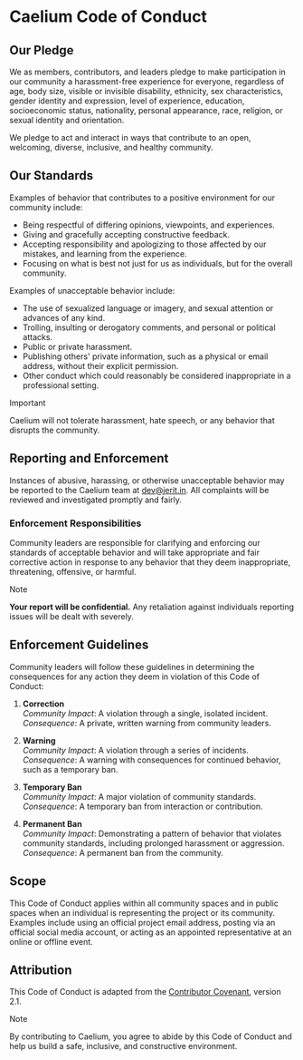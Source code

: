 # Caelium Code of Conduct

## Our Pledge

We as members, contributors, and leaders pledge to make participation in our community a harassment-free experience for everyone, regardless of age, body size, visible or invisible disability, ethnicity, sex characteristics, gender identity and expression, level of experience, education, socioeconomic status, nationality, personal appearance, race, religion, or sexual identity and orientation.

We pledge to act and interact in ways that contribute to an open, welcoming, diverse, inclusive, and healthy community.

## Our Standards

Examples of behavior that contributes to a positive environment for our community include:

- Being respectful of differing opinions, viewpoints, and experiences.
- Giving and gracefully accepting constructive feedback.
- Accepting responsibility and apologizing to those affected by our mistakes, and learning from the experience.
- Focusing on what is best not just for us as individuals, but for the overall community.

Examples of unacceptable behavior include:

- The use of sexualized language or imagery, and sexual attention or advances of any kind.
- Trolling, insulting or derogatory comments, and personal or political attacks.
- Public or private harassment.
- Publishing others' private information, such as a physical or email address, without their explicit permission.
- Other conduct which could reasonably be considered inappropriate in a professional setting.

> [!IMPORTANT]
> Caelium will not tolerate harassment, hate speech, or any behavior that disrupts the community.

## Reporting and Enforcement

Instances of abusive, harassing, or otherwise unacceptable behavior may be reported to the Caelium team at [dev@jerit.in](mailto:dev@jerit.in). All complaints will be reviewed and investigated promptly and fairly.

### Enforcement Responsibilities

Community leaders are responsible for clarifying and enforcing our standards of acceptable behavior and will take appropriate and fair corrective action in response to any behavior that they deem inappropriate, threatening, offensive, or harmful.

> [!NOTE]
> **Your report will be confidential.** Any retaliation against individuals reporting issues will be dealt with severely.

## Enforcement Guidelines

Community leaders will follow these guidelines in determining the consequences for any action they deem in violation of this Code of Conduct:

1. **Correction**  
   *Community Impact*: A violation through a single, isolated incident.  
   *Consequence*: A private, written warning from community leaders.

2. **Warning**  
   *Community Impact*: A violation through a series of incidents.  
   *Consequence*: A warning with consequences for continued behavior, such as a temporary ban.

3. **Temporary Ban**  
   *Community Impact*: A major violation of community standards.  
   *Consequence*: A temporary ban from interaction or contribution.

4. **Permanent Ban**  
   *Community Impact*: Demonstrating a pattern of behavior that violates community standards, including prolonged harassment or aggression.  
   *Consequence*: A permanent ban from the community.

## Scope

This Code of Conduct applies within all community spaces and in public spaces when an individual is representing the project or its community. Examples include using an official project email address, posting via an official social media account, or acting as an appointed representative at an online or offline event.

## Attribution

This Code of Conduct is adapted from the [Contributor Covenant](https://www.contributor-covenant.org), version 2.1.

> [!NOTE]
> By contributing to Caelium, you agree to abide by this Code of Conduct and help us build a safe, inclusive, and constructive environment.
